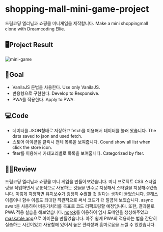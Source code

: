 # shopping-mall-mini-game-project
드림코딩 엘리님과 쇼핑몰 미니게임을 제작합니다. Make a mini shoppingmall clone with Dreamcoding Ellie.  

## 🖥Project Result
![mini-game](https://t1.daumcdn.net/cafeattach/1Dzpp/f47ea5817aed6b28b2cea14a03ad0315048e646a)

## 🥅Goal
- VanilaJS 문법을 사용한다. Use only VanilaJS.  
- 반응형으로 구현한다. Develop to Responsive.  
- PWA를 적용한다. Apply to PWA.  

## 💻Code
- 데이터를 JSON형태로 저장하고 fetch를 이용해서 데이터를 불러 왔습니다. The data saved to json and used fetch.  
- 스토어 아이콘을 클릭시 전체 목록을 보여줍니다. Cound show all list when click the store icon.  
- fiter를 이용해서 카테고리별로 목록을 보여줍니다. Categorized by fiter.  

## 🙋‍♀️Review
드림코딩 엘리님과 쇼핑몰 미니 게임을 만들어보았습니다. 미니 프로젝트 CSS 스타일링을 작업하면서 공통적으로 사용하는 것들을 변수로 지정해서 스타일을 지정해주었습니다. 이렇게 지정하면 유지보수가 굉장히 수월할 것 같다는 생각이 들었습니다. 클래스 이름이나 함수 이름도 최대한 직관적으로 써서 코드가 더 깔끔해 보였습니다. async await을 사용하여 비동기처리를 목표로 코드 리팩토링할 예정입니다. 
또한, 결과물로 PWA 적용 실습을 해보았습니다. [ngrok](https://dashboard.ngrok.com/get-started/setup)를 이용하여 임시 도메인을 생성해주었고 [maskable app](https://maskable.app/)으로 아이콘을 만들었습니다. 아주 쉽게 PWA의 적용하는 법을 간단히 실습하는 시간이었고 사용함에 있어서 높은 편리성과 흥미로움을 느낄 수 있었습니다.
